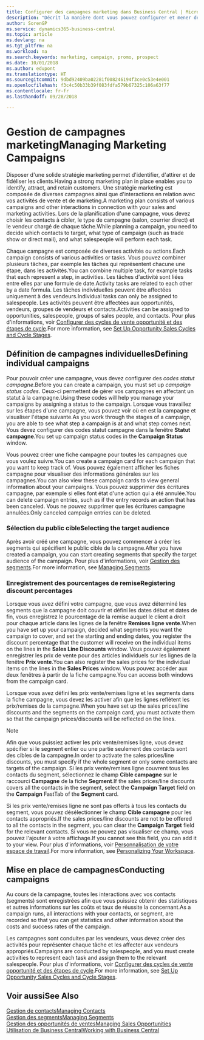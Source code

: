 ```yaml
---
title: Configurer des campagnes marketing dans Business Central | Microsoft Docs
description: "Décrit la manière dont vous pouvez configurer et mener des campagnes marketing dans Business Central afin de vous aider à identifier et attirer des prospects et à fidéliser les clients."
author: SorenGP
ms.service: dynamics365-business-central
ms.topic: article
ms.devlang: na
ms.tgt_pltfrm: na
ms.workload: na
ms.search.keywords: marketing, campaign, promo, prospect
ms.date: 10/01/2018
ms.author: edupont
ms.translationtype: HT
ms.sourcegitcommit: 9dbd92409ba02281f008246194f3ce0c53e4e001
ms.openlocfilehash: f3c4c50b33b39f083fdfa579b67325c106a63f77
ms.contentlocale: fr-fr
ms.lasthandoff: 09/28/2018

---
```

# <a name="managing-marketing-campaigns"></a><span data-ttu-id="ce2ae-103">Gestion de campagnes marketing</span><span class="sxs-lookup"><span data-stu-id="ce2ae-103">Managing Marketing Campaigns</span></span>
<span data-ttu-id="ce2ae-104">Disposer d'une solide stratégie marketing permet d'identifier, d'attirer et de fidéliser les clients.</span><span class="sxs-lookup"><span data-stu-id="ce2ae-104">Having a strong marketing plan in place enables you to identify, attract, and retain customers.</span></span> <span data-ttu-id="ce2ae-105">Une stratégie marketing est composée de diverses campagnes ainsi que d'interactions en relation avec vos activités de vente et de marketing.</span><span class="sxs-lookup"><span data-stu-id="ce2ae-105">A marketing plan consists of various campaigns and other interactions in connection with your sales and marketing activities.</span></span> <span data-ttu-id="ce2ae-106">Lors de la planification d'une campagne, vous devez choisir les contacts à cibler, le type de campagne (salon, courrier direct) et le vendeur chargé de chaque tâche.</span><span class="sxs-lookup"><span data-stu-id="ce2ae-106">While planning a campaign, you need to decide which contacts to target, what type of campaign (such as trade show or direct mail), and what salespeople will perform each task.</span></span>

<span data-ttu-id="ce2ae-107">Chaque campagne est composée de diverses activités ou actions.</span><span class="sxs-lookup"><span data-stu-id="ce2ae-107">Each campaign consists of various activities or tasks.</span></span> <span data-ttu-id="ce2ae-108">Vous pouvez combiner plusieurs tâches, par exemple les tâches qui représentent chacune une étape, dans les activités.</span><span class="sxs-lookup"><span data-stu-id="ce2ae-108">You can combine multiple task, for example tasks that each represent a step, in activities.</span></span> <span data-ttu-id="ce2ae-109">Les tâches d'activité sont liées entre elles par une formule de date.</span><span class="sxs-lookup"><span data-stu-id="ce2ae-109">Activity tasks are related to each other by a date formula.</span></span> <span data-ttu-id="ce2ae-110">Les tâches individuelles peuvent être affectées uniquement à des vendeurs.</span><span class="sxs-lookup"><span data-stu-id="ce2ae-110">Individual tasks can only be assigned to salespeople.</span></span> <span data-ttu-id="ce2ae-111">Les activités peuvent être affectées aux opportunités, vendeurs, groupes de vendeurs et contacts.</span><span class="sxs-lookup"><span data-stu-id="ce2ae-111">Activities can be assigned to opportunities, salespeople, groups of sales people, and contacts.</span></span> <span data-ttu-id="ce2ae-112">Pour plus d'informations, voir [Configurer des cycles de vente opportunité et des étapes de cycle](marketing-how-setup-opportunity-sales-cycles-stages.md).</span><span class="sxs-lookup"><span data-stu-id="ce2ae-112">For more information, see [Set Up Opportunity Sales Cycles and Cycle Stages](marketing-how-setup-opportunity-sales-cycles-stages.md).</span></span>

## <a name="defining-individual-campaigns"></a><span data-ttu-id="ce2ae-113">Définition de campagnes individuelles</span><span class="sxs-lookup"><span data-stu-id="ce2ae-113">Defining individual campaigns</span></span>
<span data-ttu-id="ce2ae-114">Pour pouvoir créer une campagne, vous devez configurer des *codes statut campagne*.</span><span class="sxs-lookup"><span data-stu-id="ce2ae-114">Before you can create a campaign, you must set up *campaign status codes*.</span></span> <span data-ttu-id="ce2ae-115">Ceux-ci permettent de gérer vos campagnes en affectant un statut à la campagne.</span><span class="sxs-lookup"><span data-stu-id="ce2ae-115">Using these codes will help you manage your campaigns by assigning a status to the campaign.</span></span> <span data-ttu-id="ce2ae-116">Lorsque vous travaillez sur les étapes d'une campagne, vous pouvez voir où en est la campagne et visualiser l'étape suivante.</span><span class="sxs-lookup"><span data-stu-id="ce2ae-116">As you work through the stages of a campaign, you are able to see what step a campaign is at and what step comes next.</span></span> <span data-ttu-id="ce2ae-117">Vous devez configurer des codes statut campagne dans la fenêtre **Statut campagne**.</span><span class="sxs-lookup"><span data-stu-id="ce2ae-117">You set up campaign status codes in the **Campaign Status** window.</span></span>

<span data-ttu-id="ce2ae-118">Vous pouvez créer une fiche campagne pour toutes les campagnes que vous voulez suivre.</span><span class="sxs-lookup"><span data-stu-id="ce2ae-118">You can create a campaign card for each campaign that you want to keep track of.</span></span> <span data-ttu-id="ce2ae-119">Vous pouvez également afficher les fiches campagne pour visualiser des informations générales sur les campagnes.</span><span class="sxs-lookup"><span data-stu-id="ce2ae-119">You can also view these campaign cards to view general information about your campaigns.</span></span>
<span data-ttu-id="ce2ae-120">Vous pouvez supprimer des écritures campagne, par exemple si elles font état d'une action qui a été annulée.</span><span class="sxs-lookup"><span data-stu-id="ce2ae-120">You can delete campaign entries, such as if the entry records an action that has been canceled.</span></span> <span data-ttu-id="ce2ae-121">Vous ne pouvez supprimer que les écritures campagne annulées.</span><span class="sxs-lookup"><span data-stu-id="ce2ae-121">Only canceled campaign entries can be deleted.</span></span>

### <a name="selecting-the-target-audience"></a><span data-ttu-id="ce2ae-122">Sélection du public cible</span><span class="sxs-lookup"><span data-stu-id="ce2ae-122">Selecting the target audience</span></span>
<span data-ttu-id="ce2ae-123">Après avoir créé une campagne, vous pouvez commencer à créer les segments qui spécifient le public cible de la campagne.</span><span class="sxs-lookup"><span data-stu-id="ce2ae-123">After you have created a campaign, you can start creating segments that specify the target audience of the campaign.</span></span> <span data-ttu-id="ce2ae-124">Pour plus d'informations, voir [Gestion des segments](marketing-segments.md).</span><span class="sxs-lookup"><span data-stu-id="ce2ae-124">For more information, see [Managing Segments](marketing-segments.md).</span></span>

### <a name="registering-discount-percentages"></a><span data-ttu-id="ce2ae-125">Enregistrement des pourcentages de remise</span><span class="sxs-lookup"><span data-stu-id="ce2ae-125">Registering discount percentages</span></span>
<span data-ttu-id="ce2ae-126">Lorsque vous avez défini votre campagne, que vous avez déterminé les segments que la campagne doit couvrir et défini les dates début et dates de fin, vous enregistrez le pourcentage de la remise auquel le client a droit pour chaque article dans les lignes de la fenêtre **Remises ligne vente**.</span><span class="sxs-lookup"><span data-stu-id="ce2ae-126">When you have set up your campaign, decided what segments you want the campaign to cover, and set the starting and ending dates, you register the discount percentage that the customer will receive on the individual items on the lines in the **Sales Line Discounts** window.</span></span> <span data-ttu-id="ce2ae-127">Vous pouvez également enregistrer les prix de vente pour des articles individuels sur les lignes de la fenêtre **Prix vente**.</span><span class="sxs-lookup"><span data-stu-id="ce2ae-127">You can also register the sales prices for the individual items on the lines in the **Sales Prices** window.</span></span> <span data-ttu-id="ce2ae-128">Vous pouvez accéder aux deux fenêtres à partir de la fiche campagne.</span><span class="sxs-lookup"><span data-stu-id="ce2ae-128">You can access both windows from the campaign card.</span></span>

 <span data-ttu-id="ce2ae-129">Lorsque vous avez défini les prix vente/remises ligne et les segments dans la fiche campagne, vous devez les activer afin que les lignes reflètent les prix/remises de la campagne.</span><span class="sxs-lookup"><span data-stu-id="ce2ae-129">When you have set up the sales prices/line discounts and the segments on the campaign card, you must activate them so that the campaign prices/discounts will be reflected on the lines.</span></span>

> [!NOTE]  
>   <span data-ttu-id="ce2ae-130">Afin que vous puissiez activer les prix vente/remises ligne, vous devez spécifier si le segment entier ou une partie seulement des contacts sont des cibles de la campagne.</span><span class="sxs-lookup"><span data-stu-id="ce2ae-130">In order to activate the sales prices/line discounts, you must specify if the whole segment or only some contacts are targets of the campaign.</span></span> <span data-ttu-id="ce2ae-131">Si les prix vente/remises ligne couvrent tous les contacts du segment, sélectionnez le champ **Cible campagne** sur le raccourci **Campagne** de la fiche **Segment**.</span><span class="sxs-lookup"><span data-stu-id="ce2ae-131">If the sales prices/line discounts covers all the contacts in the segment, select the **Campaign Target** field on the **Campaign** FastTab of the **Segment** card.</span></span>

<span data-ttu-id="ce2ae-132">Si les prix vente/remises ligne ne sont pas offerts à tous les contacts du segment, vous pouvez désélectionner le champ **Cible campagne** pour les contacts appropriés.</span><span class="sxs-lookup"><span data-stu-id="ce2ae-132">If the sales prices/line discounts are not to be offered to all the contacts in the segment, you can clear the **Campaign Target** field for the relevant contacts.</span></span> <span data-ttu-id="ce2ae-133">Si vous ne pouvez pas visualiser ce champ, vous pouvez l'ajouter à votre affichage.</span><span class="sxs-lookup"><span data-stu-id="ce2ae-133">If you cannot see this field, you can add it to your view.</span></span> <span data-ttu-id="ce2ae-134">Pour plus d'informations, voir [Personnalisation de votre espace de travail](ui-personalization-user.md).</span><span class="sxs-lookup"><span data-stu-id="ce2ae-134">For more information, see [Personalizing Your Workspace](ui-personalization-user.md).</span></span>

## <a name="conducting-campaigns"></a><span data-ttu-id="ce2ae-135">Mise en place de campagnes</span><span class="sxs-lookup"><span data-stu-id="ce2ae-135">Conducting campaigns</span></span>
<span data-ttu-id="ce2ae-136">Au cours de la campagne, toutes les interactions avec vos contacts (segments) sont enregistrées afin que vous puissiez obtenir des statistiques et autres informations sur les coûts et taux de réussite la concernant.</span><span class="sxs-lookup"><span data-stu-id="ce2ae-136">As a campaign runs, all interactions with your contacts, or segment, are recorded so that you can get statistics and other information about the costs and success rates of the campaign.</span></span>

<span data-ttu-id="ce2ae-137">Les campagnes sont conduites par les vendeurs, vous devez créer des activités pour représenter chaque tâche et les affecter aux vendeurs appropriés.</span><span class="sxs-lookup"><span data-stu-id="ce2ae-137">Campaigns are conducted by salespeople, and you must create activities to represent each task and assign them to the relevant salespeople.</span></span> <span data-ttu-id="ce2ae-138">Pour plus d'informations, voir [Configurer des cycles de vente opportunité et des étapes de cycle](marketing-how-setup-opportunity-sales-cycles-stages.md).</span><span class="sxs-lookup"><span data-stu-id="ce2ae-138">For more information, see [Set Up Opportunity Sales Cycles and Cycle Stages](marketing-how-setup-opportunity-sales-cycles-stages.md).</span></span>

## <a name="see-also"></a><span data-ttu-id="ce2ae-139">Voir aussi</span><span class="sxs-lookup"><span data-stu-id="ce2ae-139">See Also</span></span>
[<span data-ttu-id="ce2ae-140">Gestion de contacts</span><span class="sxs-lookup"><span data-stu-id="ce2ae-140">Managing Contacts</span></span>](marketing-contacts.md)  
[<span data-ttu-id="ce2ae-141">Gestion des segments</span><span class="sxs-lookup"><span data-stu-id="ce2ae-141">Managing Segments</span></span>](marketing-segments.md)  
[<span data-ttu-id="ce2ae-142">Gestion des opportunités de ventes</span><span class="sxs-lookup"><span data-stu-id="ce2ae-142">Managing Sales Opportunities</span></span>](marketing-manage-sales-opportunities.md)  
[<span data-ttu-id="ce2ae-143">Utilisation de Business Central</span><span class="sxs-lookup"><span data-stu-id="ce2ae-143">Working with Business Central</span></span>](ui-work-product.md)  

